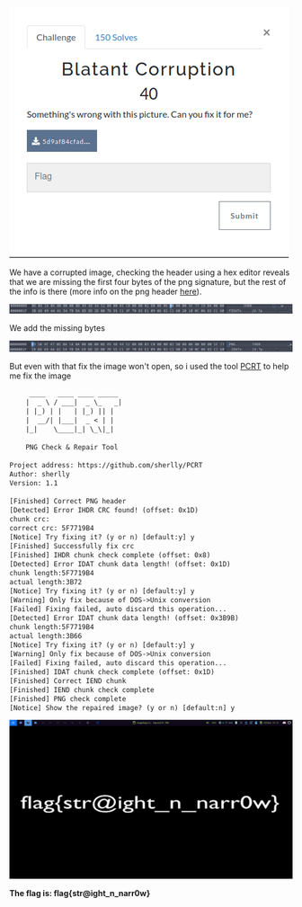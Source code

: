 <img src="img/challenge.png">

We have a corrupted image, checking the header using a hex editor reveals that we are missing the first four bytes of the png signature, but the rest of the info is there (more info on the png header [here](https://ctftime.org/writeup/31187)).

<img src="img/corrupt_header.png">

We add the missing bytes

<img src="img/header.png">

But even with that fix the image won't open, so i used the tool [PCRT](https://github.com/sherlly/PCRT) to help me fix the image

```shell
	 ____   ____ ____ _____
	|  _ \ / ___|  _ \_   _|
	| |_) | |   | |_) || |
	|  __/| |___|  _ < | |
	|_|    \____|_| \_\|_|

	PNG Check & Repair Tool

Project address: https://github.com/sherlly/PCRT
Author: sherlly
Version: 1.1
	
[Finished] Correct PNG header
[Detected] Error IHDR CRC found! (offset: 0x1D)
chunk crc:
correct crc: 5F7719B4
[Notice] Try fixing it? (y or n) [default:y] y
[Finished] Successfully fix crc
[Finished] IHDR chunk check complete (offset: 0x8)
[Detected] Error IDAT chunk data length! (offset: 0x1D)
chunk length:5F7719B4
actual length:3B72
[Notice] Try fixing it? (y or n) [default:y] y
[Warning] Only fix because of DOS->Unix conversion
[Failed] Fixing failed, auto discard this operation...
[Detected] Error IDAT chunk data length! (offset: 0x3B9B)
chunk length:5F7719B4
actual length:3B66
[Notice] Try fixing it? (y or n) [default:y] y
[Warning] Only fix because of DOS->Unix conversion
[Failed] Fixing failed, auto discard this operation...
[Finished] IDAT chunk check complete (offset: 0x1D)
[Finished] Correct IEND chunk
[Finished] IEND chunk check complete
[Finished] PNG check complete
[Notice] Show the repaired image? (y or n) [default:n] y
```

<img src="img/flag.png">

**The flag is: flag{str@ight_n_narr0w}**
